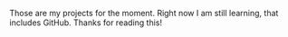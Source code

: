 Those are my projects for the moment. Right now I am still learning, that includes GitHub. Thanks for reading this!
